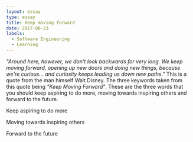 ```yaml
---
layout: essay
type: essay
title: Keep moving forward
date: 2017-08-23
labels:
  - Software Engineering
  - Learning
---
```


_"Around here, however, we don't look backwards for very long. We keep moving forward, opening up new doors and doing new things, because we're curious... and curiosity keeps leading us down new paths."_ This is a quote from the man himself Walt Disney. The three keywords taken from this quote being _"Keep Moving Forward"_. These are the three words that you should keep aspiring to do more, moving towards inspiring others and forward to the future.

Keep aspiring to do more

Moving towards inspiring others

Forward to the future
